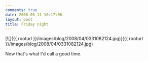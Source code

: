 ```yaml
---
comments: true
date: 2008-05-11 10:17:06
layout: post
title: Friday night
---
```


[![]({{ rooturl }}/images/blog/2008/04/0331082124.jpg)]({{ rooturl }}/images/blog/2008/04/0331082124.jpg)

Now that's what I'd call a good time.
